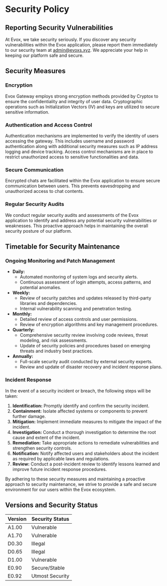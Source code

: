 # Security Policy

## Reporting Security Vulnerabilities

At Evox, we take security seriously. If you discover any security vulnerabilities within the Evox application, please report them immediately to our security team at admin@evoxs.xyz. We appreciate your help in keeping our platform safe and secure.

## Security Measures

### Encryption

Evox Gateway employs strong encryption methods provided by Cryptox to ensure the confidentiality and integrity of user data. Cryptographic operations such as Initialization Vectors (IV) and keys are utilized to secure sensitive information.

### Authentication and Access Control

Authentication mechanisms are implemented to verify the identity of users accessing the gateway. This includes username and password authentication along with additional security measures such as IP address logging and device tracking. Access control mechanisms are in place to restrict unauthorized access to sensitive functionalities and data.

### Secure Communication

Encrypted chats are facilitated within the Evox application to ensure secure communication between users. This prevents eavesdropping and unauthorized access to chat contents.

### Regular Security Audits

We conduct regular security audits and assessments of the Evox application to identify and address any potential security vulnerabilities or weaknesses. This proactive approach helps in maintaining the overall security posture of our platform.

## Timetable for Security Maintenance

### Ongoing Monitoring and Patch Management

- **Daily:** 
  - Automated monitoring of system logs and security alerts.
  - Continuous assessment of login attempts, access patterns, and potential anomalies.
- **Weekly:** 
  - Review of security patches and updates released by third-party libraries and dependencies.
  - Internal vulnerability scanning and penetration testing.
- **Monthly:** 
  - Detailed review of access controls and user permissions.
  - Review of encryption algorithms and key management procedures.
- **Quarterly:** 
  - Comprehensive security review involving code reviews, threat modeling, and risk assessments.
  - Update of security policies and procedures based on emerging threats and industry best practices.
- **Annually:** 
  - Full-scale security audit conducted by external security experts.
  - Review and update of disaster recovery and incident response plans.

### Incident Response

In the event of a security incident or breach, the following steps will be taken:

1. **Identification:** Promptly identify and confirm the security incident.
2. **Containment:** Isolate affected systems or components to prevent further damage.
3. **Mitigation:** Implement immediate measures to mitigate the impact of the incident.
4. **Investigation:** Conduct a thorough investigation to determine the root cause and extent of the incident.
5. **Remediation:** Take appropriate actions to remediate vulnerabilities and strengthen security controls.
6. **Notification:** Notify affected users and stakeholders about the incident as required by applicable laws and regulations.
7. **Review:** Conduct a post-incident review to identify lessons learned and improve future incident response procedures.

By adhering to these security measures and maintaining a proactive approach to security maintenance, we strive to provide a safe and secure environment for our users within the Evox ecosystem.

## Versions and Security Status

| Version | Security Status |
| ------- | --------------- |
| A1.00   | Vulnerable      |
| A1.70   | Vulnerable      |
| D0.30   | Illegal         |
| D0.65   | Illegal         |
| D1.00   | Vulnerable      |
| E0.90   | Secure/Stable   |
| E0.92   | Utmost Security |
